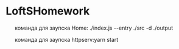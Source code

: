 # LoftSHomework
<ul> команда для заупска Home: ./index.js --entry ./src -d ./output</ul>
<ul>команда для заупска httpserv:yarn start</ul>